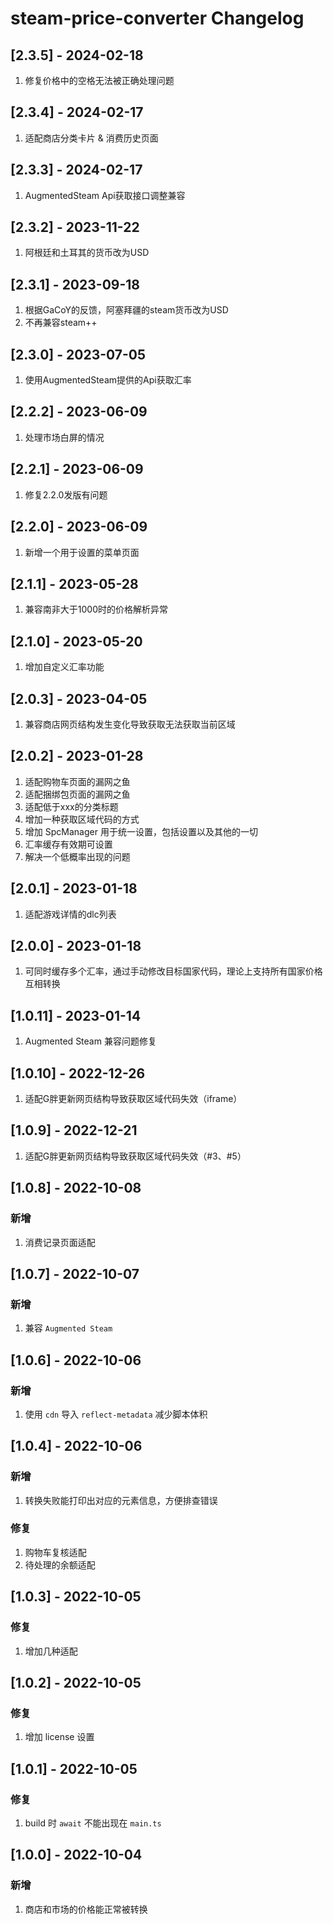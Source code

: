 <!-- Keep a Changelog guide -> https://keepachangelog.com -->

# steam-price-converter Changelog

## [2.3.5] - 2024-02-18

1. 修复价格中的空格无法被正确处理问题

## [2.3.4] - 2024-02-17

1. 适配商店分类卡片 & 消费历史页面

## [2.3.3] - 2024-02-17

1. AugmentedSteam Api获取接口调整兼容

## [2.3.2] - 2023-11-22

1. 阿根廷和土耳其的货币改为USD

## [2.3.1] - 2023-09-18

1. 根据GaCoY的反馈，阿塞拜疆的steam货币改为USD
2. 不再兼容steam++

## [2.3.0] - 2023-07-05

1. 使用AugmentedSteam提供的Api获取汇率

## [2.2.2] - 2023-06-09

1. 处理市场白屏的情况

## [2.2.1] - 2023-06-09

1. 修复2.2.0发版有问题

## [2.2.0] - 2023-06-09

1. 新增一个用于设置的菜单页面

## [2.1.1] - 2023-05-28

1. 兼容南非大于1000时的价格解析异常

## [2.1.0] - 2023-05-20

1. 增加自定义汇率功能

## [2.0.3] - 2023-04-05

1. 兼容商店网页结构发生变化导致获取无法获取当前区域

## [2.0.2] - 2023-01-28

1. 适配购物车页面的漏网之鱼
2. 适配捆绑包页面的漏网之鱼
3. 适配低于xxx的分类标题
4. 增加一种获取区域代码的方式
5. 增加 SpcManager 用于统一设置，包括设置以及其他的一切
6. 汇率缓存有效期可设置
7. 解决一个低概率出现的问题

## [2.0.1] - 2023-01-18

1. 适配游戏详情的dlc列表

## [2.0.0] - 2023-01-18

1. 可同时缓存多个汇率，通过手动修改目标国家代码，理论上支持所有国家价格互相转换

## [1.0.11] - 2023-01-14

1. Augmented Steam 兼容问题修复

## [1.0.10] - 2022-12-26

1. 适配G胖更新网页结构导致获取区域代码失效（iframe）

## [1.0.9] - 2022-12-21

1. 适配G胖更新网页结构导致获取区域代码失效（#3、#5）

## [1.0.8] - 2022-10-08

### 新增

1. 消费记录页面适配

## [1.0.7] - 2022-10-07

### 新增

1. 兼容 `Augmented Steam`

## [1.0.6] - 2022-10-06

### 新增

1. 使用 `cdn` 导入 `reflect-metadata` 减少脚本体积

## [1.0.4] - 2022-10-06

### 新增

1. 转换失败能打印出对应的元素信息，方便排查错误

### 修复

1. 购物车复核适配
2. 待处理的余额适配

## [1.0.3] - 2022-10-05

### 修复

1. 增加几种适配

## [1.0.2] - 2022-10-05

### 修复

1. 增加 license 设置

## [1.0.1] - 2022-10-05

### 修复

1. build 时 `await` 不能出现在 `main.ts`

## [1.0.0] - 2022-10-04

### 新增

1. 商店和市场的价格能正常被转换
